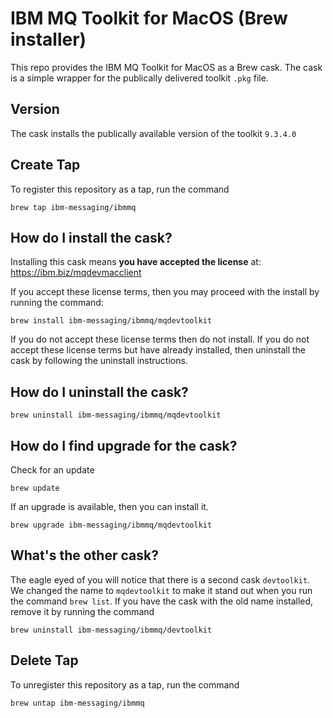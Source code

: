 # IBM MQ Toolkit for MacOS (Brew installer)
This repo provides the IBM MQ Toolkit for MacOS as a Brew cask.
The cask is a simple wrapper for the publically delivered toolkit `.pkg` file.


## Version
The cask installs the publically available version of the toolkit `9.3.4.0`

## Create Tap
To register this repository as a tap, run the command

```
brew tap ibm-messaging/ibmmq
```

## How do I install the cask?
Installing this cask means **you have accepted the license** at:
https://ibm.biz/mqdevmacclient

If you accept these license terms, then you may proceed with the install by running the command:

```
brew install ibm-messaging/ibmmq/mqdevtoolkit
```

If you do not accept these license terms then do not install. If you do not accept these license terms but have already installed, then uninstall the cask by following the uninstall instructions.   

## How do I uninstall the cask?

```
brew uninstall ibm-messaging/ibmmq/mqdevtoolkit
```


## How do I find upgrade for the cask?
Check for an update 

```
brew update
```

If an upgrade is available, then you can install it. 

```
brew upgrade ibm-messaging/ibmmq/mqdevtoolkit
```

## What's the other cask?
The eagle eyed of you will notice that there is a second cask `devtoolkit`. We changed the name to `mqdevtoolkit` to make it stand out when you run the command `brew list`. If you have the cask with the old name installed, remove it by running the command

```
brew uninstall ibm-messaging/ibmmq/devtoolkit
```

## Delete Tap
To unregister this repository as a tap, run the command

```
brew untap ibm-messaging/ibmmq
```
